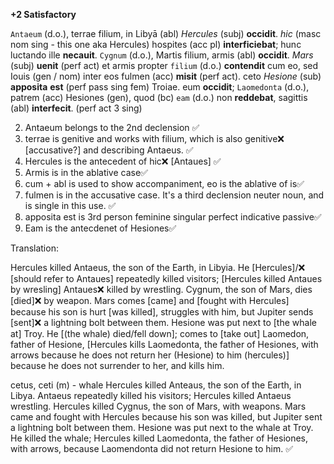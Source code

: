 **+2 Satisfactory**

`Antaeum` (d.o.), terrae filium, in Libyā (abl) *Hercules* (subj) **occidit**. *hic* (masc nom sing - this one aka Hercules) hospites (acc pl) **interficiebat**; hunc luctando ille **necauit**. `Cygnum` (d.o.), Martis filium, armis (abl) **occidit**. *Mars* (subj) **uenit** (perf act) et armis propter `filium` (d.o.) **contendit** cum eo, sed Iouis (gen / nom) inter eos fulmen (acc) **misit** (perf act). ceto *Hesione* (sub) **apposita** **est** (perf pass sing fem) Troiae. eum **occidit**; `Laomedonta` (d.o.), patrem (acc) Hesiones (gen), quod (bc) `eam` (d.o.) non **reddebat**, sagittis (abl) **interfecit**. (perf act 3 sing)

2. Antaeum belongs to the 2nd declension ✅
3. terrae is genitive and works with filium, which is also genitive❌ [accusative?] and describing Antaeus.  ✅
4. Hercules is the antecedent of hic❌ [Antaues] ✅
5. Armis is in the ablative case✅
6. cum + abl is used to show accompaniment, eo is the ablative of is✅
7. fulmen is in the accusative case. It's a third declension neuter noun, and is single in this use. ✅
8. apposita est is 3rd person feminine singular perfect indicative passive✅
9. Eam is the antecdenet of Hesiones✅


Translation:


Hercules killed Antaeus, the son of the Earth, in Libyia. He [Hercules]/❌ [should refer to Antaues] repeatedly killed visitors; [Hercules killed Antaues by wresling] Antaues❌ killed by wrestling. Cygnum, the son of Mars, dies [died]❌ by weapon. Mars comes [came] and [fought with Hercules] because his son is hurt [was killed], struggles with him, but Jupiter sends [sent]❌ a lightning bolt between them. Hesione was put next to [the whale at] Troy. He [(the whale) died/fell down]; comes to [take out] Laomedon, father of Hesione, [Hercules kills Laomedonta, the father of Hesiones, with arrows because he does not return her (Hesione) to him (hercules)] because he does not surrender to her, and kills him. 



cetus, ceti (m) - whale
Hercules killed Anteaus, the son of the Earth, in Libya. Antaeus repeatedly killed his visitors; Hercules killed Antaeus wrestling. Hercules killed Cygnus, the son of Mars, with weapons. Mars came and fought with Hercules because his son was killed, but Jupiter sent a lightning bolt between them. Hesione was put next to the whale at Troy. He killed the whale; Hercules killed Laomedonta, the father of Hesiones, with arrows, because Laomendonta did not return Hesione to him. ✅

